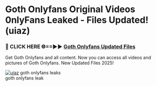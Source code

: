 # Goth Onlyfans Original Videos 0nlyFans Leaked - Files Updated! (uiaz)

<h3>🔴 CLICK HERE 🌐==►► <a href="https://tinyurl.com/2jnfzry5" rel="nofollow">Goth Onlyfans Updated Files</a></h3>

Get Goth Onlyfans and all content. Now you can access all videos and pictures of Goth Onlyfans. New Updated Files 2025!

[![uiaz](https://i.imgur.com/GyGTBgg.gif)](https://tinyurl.com/2jnfzry5)
goth onlyfans leaks<br>
goth onlyfans leak